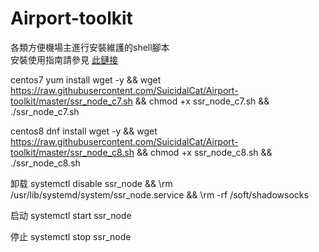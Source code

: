 # Airport-toolkit
各類方便機場主進行安裝維護的shell腳本    
安裝使用指南請參見 [此鏈接](https://wiki.sspanel.host/#/onekey-install-for-node?id=%e5%90%8e%e7%ab%af%e4%b8%80%e9%94%ae%e5%ae%89%e8%a3%85%e8%84%9a%e6%9c%ac%ef%bc%88%e5%a4%a7%e7%8c%ab%e7%8c%ab%e7%89%88%ef%bc%89)

centos7
yum install wget -y && wget https://raw.githubusercontent.com/SuicidalCat/Airport-toolkit/master/ssr_node_c7.sh && chmod +x ssr_node_c7.sh && ./ssr_node_c7.sh

centos8
dnf install wget -y && wget https://raw.githubusercontent.com/SuicidalCat/Airport-toolkit/master/ssr_node_c8.sh && chmod +x ssr_node_c8.sh && ./ssr_node_c8.sh

卸载
systemctl disable ssr_node && \rm /usr/lib/systemd/system/ssr_node.service && \rm -rf /soft/shadowsocks

启动
systemctl start ssr_node


停止
systemctl stop ssr_node
